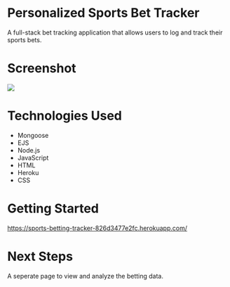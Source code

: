# Personalized Sports Bet Tracker
A full-stack bet tracking application that allows users to log and track their sports bets.
# Screenshot

<img src="Screenshot 2024-03-20 at 4.28.29 PM.png">

# Technologies Used

- Mongoose
- EJS
- Node.js
- JavaScript
- HTML
- Heroku
- CSS


# Getting Started

https://sports-betting-tracker-826d3477e2fc.herokuapp.com/


# Next Steps

A seperate page to view and analyze the betting data.